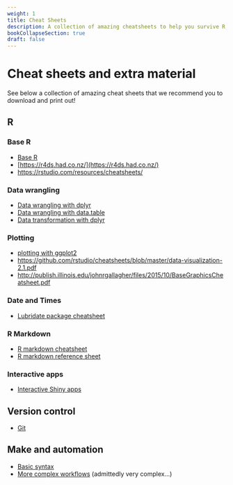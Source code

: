 ```yaml
---
weight: 1
title: Cheat Sheets
description: A collection of amazing cheatsheets to help you survive R, Git, and make!
bookCollapseSection: true
draft: false
---
```


# Cheat sheets and extra material

See below a collection of amazing cheat sheets that we recommend you to download and print out!

## R

### Base R

- [Base R](https://rstudio.com/wp-content/uploads/2016/10/r-cheat-sheet-3.pdf)
- [https://r4ds.had.co.nz/](https://r4ds.had.co.nz/)
- https://rstudio.com/resources/cheatsheets/

### Data wrangling

- [Data wrangling with dplyr](https://rstudio.com/wp-content/)
- [Data wrangling with data.table](https://s3.amazonaws.com/assets.datacamp.com/blog_assets/datatable_Cheat_Sheet_R.pdf)
- [Data transformation with dplyr](https://github.com/rstudio/cheatsheets/raw/master/data-transformation.pdf)

### Plotting

- [plotting with ggplot2](https://ggplot2.tidyverse.org/uploads/2015/02/data-wrangling-cheatsheet.pdf)
- https://github.com/rstudio/cheatsheets/blob/master/data-visualization-2.1.pdf
- http://publish.illinois.edu/johnrgallagher/files/2015/10/BaseGraphicsCheatsheet.pdf

### Date and Times
- [Lubridate package cheatsheet](https://github.com/rstudio/cheatsheets/raw/master/lubridate.pdf)

### R Markdown

- [R markdown cheatsheet](https://github.com/rstudio/cheatsheets/raw/master/rmarkdown-2.0.pdf)
- [R markdown reference sheet](https://www.rstudio.com/wp-content/uploads/2015/03/rmarkdown-reference.pdf)

### Interactive apps

- [Interactive Shiny apps](https://shiny.rstudio.com/images/shiny-cheatsheet.pdf)

## Version control

- [Git](https://education.github.com/git-cheat-sheet-education.pdf)

## Make and automation

- [Basic syntax](https://makefiletutorial.com)
- [More complex workflows](https://devhints.io/makefile) (admittedly very complex...)
